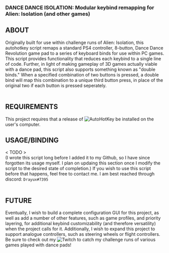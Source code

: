 ### DANCE DANCE ISOLATION: Modular keybind remapping for Alien: Isolation (and other games)

## ABOUT

Originally built for use within challenge runs of Alien: Isolation, this autohotkey script remaps a standard PS4 controller, 8-button, Dance Dance Revolution game pad to a series of keyboard binds for use within PC games. This script provides functionality that reduces each keybind to a single line of code. Further, in light of making gameplay of 3D games actually viable with a dance pad, this script also supports something known as "double binds." When a specified combination of two buttons is pressed, a double bind will map this combination to a unique third button press, in place of the original two if each button is pressed seperately.  
<br>

## REQUIREMENTS

This project requires that a release of ![AutoHotKey](https://github.com/Lexikos/AutoHotkey_L) be installed on the user's computer.
<br>

## USAGE/BINDING

< TODO >  
(I wrote this script long before I added it to my Github, so I have since forgotten its usage myself. I plan on updaing this section once I modify the script to the desired state of completion.)
If you wish to use this script before that happens, feel free to contact me. I am best reached through discord: `Drayux#7395`  
<br>

## FUTURE

Eventually, I wish to build a complete configuration GUI for this project, as well as add a number of other features, such as game profiles, and priority layering, for additional keybind customizability (and therefore versatility) when the project calls for it. Additionally, I wish to expand this project to support analogue controllers, such as steering wheels or flight controllers.
Be sure to check out my ![Twitch](https://twitch.tv/drayux) to catch my challenge runs of various games played with dance pads!  
<br>
